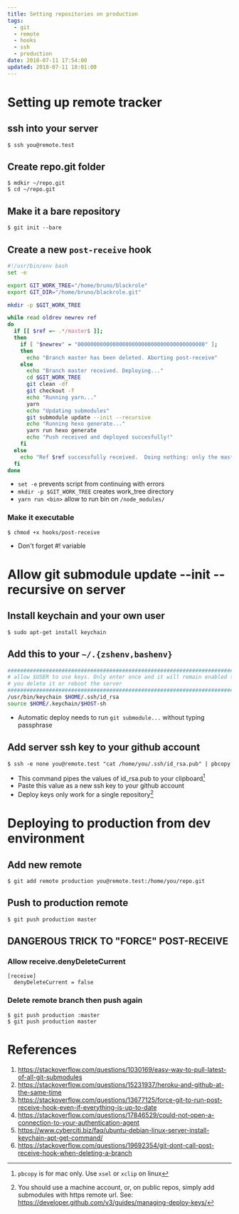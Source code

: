 ```yaml
---
title: Setting repositories on production
tags:
  - git
  - remote
  - hooks
  - ssh
  - production
date: 2018-07-11 17:54:00
updated: 2018-07-11 18:01:00
---
```



# Setting up remote tracker

## ssh into your server

    $ ssh you@remote.test

## Create repo.git folder

    $ mdkir ~/repo.git
    $ cd ~/repo.git

## Make it a bare repository

    $ git init --bare

## Create a new `post-receive` hook

```bash (hooks/post-receive)
#!/usr/bin/env bash
set -e

export GIT_WORK_TREE="/home/bruno/blackrole"
export GIT_DIR="/home/bruno/blackrole.git"

mkdir -p $GIT_WORK_TREE

while read oldrev newrev ref
do
  if [[ $ref =~ .*/master$ ]];
  then
    if [ "$newrev" = "0000000000000000000000000000000000000000" ];
    then
      echo "Branch master has been deleted. Aborting post-receive"
    else
      echo "Branch master received. Deploying..."
      cd $GIT_WORK_TREE
      git clean -df
      git checkout -f
      echo "Running yarn..."
      yarn
      echo "Updating submodules"
      git submodule update --init --recursive
      echo "Running hexo generate..."
      yarn run hexo generate
      echo "Push received and deployed succesfully!"
    fi
  else
    echo "Ref $ref successfully received.  Doing nothing: only the master branch may be deployed on this server."
  fi
done
```

* `set -e` prevents script from continuing with errors
* `mkdir -p $GIT_WORK_TREE` creates work_tree directory
* `yarn run <bin>` allow to run bin on `/node_modules/`

### Make it executable

    $ chmod +x hooks/post-receive

* Don't forget #! variable

# Allow git submodule update --init --recursive on server

## Install keychain and your own user

    $ sudo apt-get install keychain

## Add this to your `~/.{zshenv,bashenv}`

```bash (~/.zshenv)
###########################################################################
# allow $USER to use keys. Only enter once and it will remain enabled till
# you delete it or reboot the server 
###########################################################################
/usr/bin/keychain $HOME/.ssh/id_rsa
source $HOME/.keychain/$HOST-sh
```

* Automatic deploy needs to run `git submodule...` without typing passphrase

## Add server ssh key to your github account

    $ ssh -e none you@remote.test "cat /home/you/.ssh/id_rsa.pub" | pbcopy

* This command pipes the values of id_rsa.pub to your clipboard[^1]
* Paste this value as a new ssh key to your github account
* Deploy keys only work for a single repository[^2]

# Deploying to production from dev environment

## Add new remote

    $ git add remote production you@remote.test:/home/you/repo.git

## Push to production remote

    $ git push production master

## DANGEROUS TRICK TO "FORCE" POST-RECEIVE

### Allow receive.denyDeleteCurrent

```config (repo.git/config)
[receive]
  denyDeleteCurrent = false
```

### Delete remote branch then push again

    $ git push production :master
    $ git push production master

# References

1. https://stackoverflow.com/questions/1030169/easy-way-to-pull-latest-of-all-git-submodules
1. https://stackoverflow.com/questions/15231937/heroku-and-github-at-the-same-time
1. https://stackoverflow.com/questions/13677125/force-git-to-run-post-receive-hook-even-if-everything-is-up-to-date
1. https://stackoverflow.com/questions/17846529/could-not-open-a-connection-to-your-authentication-agent
1. https://www.cyberciti.biz/faq/ubuntu-debian-linux-server-install-keychain-apt-get-command/
1. https://stackoverflow.com/questions/19692354/git-dont-call-post-receive-hook-when-deleting-a-branch

[^1]: `pbcopy` is for mac only. Use `xsel` or `xclip` on linux
[^2]: You should use a machine account, or, on public repos, simply add submodules with https remote url. See: https://developer.github.com/v3/guides/managing-deploy-keys/
